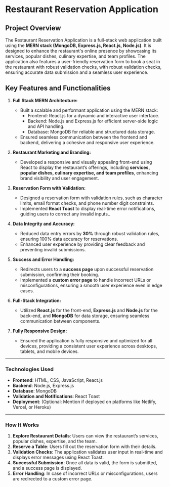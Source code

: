 # Restaurant Reservation Application

## Project Overview
The Restaurant Reservation Application is a full-stack web application built using the **MERN stack (MongoDB, Express.js, React.js, Node.js)**. It is designed to enhance the restaurant's online presence by showcasing its services, popular dishes, culinary expertise, and team profiles. The application also features a user-friendly reservation form to book a seat in the restaurant with robust validation checks, with robust validation checks, ensuring accurate data submission and a seamless user experience.

## Key Features and Functionalities
1. **Full Stack MERN Architecture:**
   - Built a scalable and performant application using the MERN stack:
	  - Frontend: React.js for a dynamic and interactive user interface.
	  - Backend: Node.js and Express.js for efficient server-side logic and API handling.
	  - Database: MongoDB for reliable and structured data storage.
   - Ensured seamless communication between the frontend and backend, delivering a cohesive and responsive user experience.
   
1. **Restaurant Marketing and Branding:**   
   - Developed a responsive and visually appealing front-end using React to display the restaurant’s offerings, including **services, popular dishes, culinary expertise, and team profiles**, enhancing brand visibility and user engagement.

2. **Reservation Form with Validation:**  
   - Designed a reservation form with validation rules, such as character limits, email format checks, and phone number digit constraints.
   - Implemented **React Toast** to display real-time error notifications, guiding users to correct any invalid inputs..
   
3. **Data Integrity and Accuracy:**  
   - Reduced data entry errors by **30%** through robust validation rules, ensuring 100% data accuracy for reservations.  
   - Enhanced user experience by providing clear feedback and preventing invalid submissions.
  
4. **Success and Error Handling:**  
   - Redirects users to a **success page** upon successful reservation submission, confirming their booking.  
   - Implemented a **custom error page** to handle incorrect URLs or misconfigurations, ensuring a smooth user experience even in edge cases.
   
5. **Full-Stack Integration:**  
   - Utilized **React.js** for the front-end, **Express.js** and **Node.js** for the back-end, and **MongoDB** for data storage, ensuring seamless communication between components.  

6. **Fully Responsive Design:**
   - Ensured the application is fully responsive and optimized for all devices, providing a consistent user experience across desktops, tablets, and mobile devices.

---
### **Technologies Used**
- **Frontend**: HTML, CSS, JavaScript, React.js  
- **Backend**: Node.js, Express.js  
- **Database**: MongoDB  
- **Validation and Notifications**: React Toast  
- **Deployment**: (Optional: Mention if deployed on platforms like Netlify, Vercel, or Heroku)  

--- 
### **How It Works**
1. **Explore Restaurant Details**: Users can view the restaurant’s services, popular dishes, expertise, and the team.  
2. **Reserve a Table**: Users fill out the reservation form with their details.  
3. **Validation Checks**: The application validates user input in real-time and displays error messages using React Toast.  
4. **Successful Submission**: Once all data is valid, the form is submitted, and a success page is displayed.  
5. **Error Handling**: In case of incorrect URLs or misconfigurations, users are redirected to a custom error page. 
